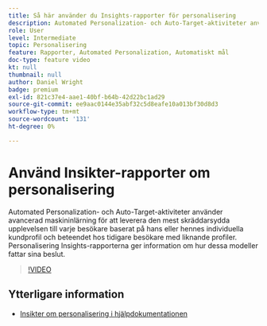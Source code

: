 ```yaml
---
title: Så här använder du Insights-rapporter för personalisering
description: Automated Personalization- och Auto-Target-aktiviteter använder avancerad maskininlärning för att leverera den mest skräddarsydda upplevelsen till varje besökare baserat på hans eller hennes individuella kundprofil och beteendet hos tidigare besökare med liknande profiler. Personalisering Insights-rapporterna ger information om hur dessa modeller fattar sina beslut.
role: User
level: Intermediate
topic: Personalisering
feature: Rapporter, Automated Personalization, Automatiskt mål
doc-type: feature video
kt: null
thumbnail: null
author: Daniel Wright
badge: premium
exl-id: 821c37e4-aae1-40bf-b64b-42d22bc1ad29
source-git-commit: ee9aac0144e35abf32c5d8eafe10a013bf30d8d3
workflow-type: tm+mt
source-wordcount: '131'
ht-degree: 0%

---
```


# Använd Insikter-rapporter om personalisering

Automated Personalization- och Auto-Target-aktiviteter använder avancerad maskininlärning för att leverera den mest skräddarsydda upplevelsen till varje besökare baserat på hans eller hennes individuella kundprofil och beteendet hos tidigare besökare med liknande profiler. Personalisering Insights-rapporterna ger information om hur dessa modeller fattar sina beslut.

>[!VIDEO](https://video.tv.adobe.com/v/25601/?quality=12)

## Ytterligare information

* [Insikter om personalisering i hjälpdokumentationen](https://docs.adobe.com/content/help/en/target/using/reports/insights/personalization-insights-reports.html)
